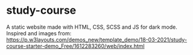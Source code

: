 # study-course
A static website made with HTML, CSS, SCSS and JS for dark mode.
Inspired and images from: https://p.w3layouts.com/demos_new/template_demo/18-03-2021/study-course-starter-demo_Free/1612283260/web/index.html
